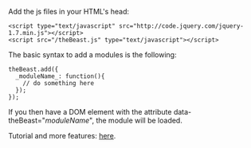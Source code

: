 Add the js files in your HTML's head: 

    <script type="text/javascript" src="http://code.jquery.com/jquery-1.7.min.js"></script>
    <script src="/theBeast.js" type="text/javascript"></script>

The basic syntax to add a modules is the following:

    theBeast.add({
      _moduleName_: function(){
        // do something here
      });
    });

If you then have a DOM element with the attribute data-theBeast="_moduleName_", the module will be loaded.

Tutorial and more features: [here](http://theBeast.heroku.com/).
